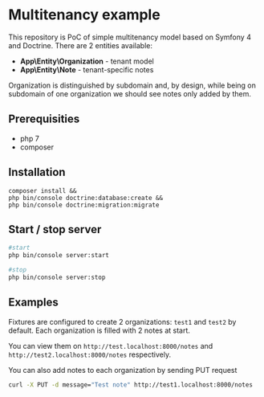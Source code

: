 # Multitenancy example

This repository is PoC of simple multitenancy model based on Symfony 4 and Doctrine.
There are 2 entities available:
- **App\Entity\Organization** - tenant model
- **App\Entity\Note** - tenant-specific notes

Organization is distinguished by subdomain and, by design, while being on subdomain of one organization we should see notes only added by them. 

## Prerequisities
- php 7
- composer

## Installation
```
composer install &&
php bin/console doctrine:database:create &&
php bin/console doctrine:migration:migrate
```

## Start / stop server
```bash
#start
php bin/console server:start

#stop
php bin/console server:stop
```

## Examples

Fixtures are configured to create 2 organizations: `test1` and `test2` by default.
Each organization is filled with 2 notes at start.

You can view them on `http://test.localhost:8000/notes` and `http://test2.localhost:8000/notes` respectively.

You can also add notes to each organization by sending PUT request
 
```bash
curl -X PUT -d message="Test note" http://test1.localhost:8000/notes   
```